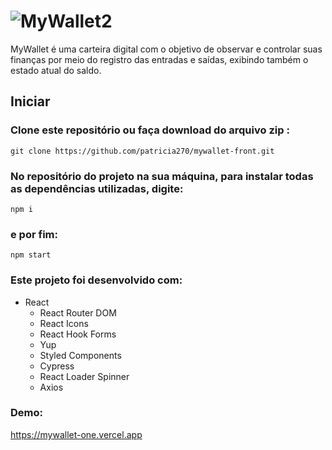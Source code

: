 # ![MyWallet2](https://user-images.githubusercontent.com/87550368/143923173-b34d55e9-453d-4f84-b280-acd04802c755.png)

MyWallet é uma carteira digital com o objetivo de observar e controlar suas finanças por meio do registro das entradas e saídas, exibindo também o estado atual do saldo.

## Iniciar

### Clone este repositório ou faça download do arquivo zip :

`git clone https://github.com/patricia270/mywallet-front.git`

### No repositório do projeto na sua máquina, para instalar todas as dependências utilizadas, digite:

`npm i`

### e por fim:

`npm start`

### Este projeto foi desenvolvido com:

- React
  - React Router DOM
  - React Icons
  - React Hook Forms
  - Yup
  - Styled Components
  - Cypress
  - React Loader Spinner
  - Axios

### Demo:

https://mywallet-one.vercel.app
